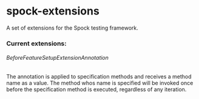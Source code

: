 spock-extensions
================

A set of extensions for the Spock testing framework.

### Current extensions: ###

###### BeforeFeatureSetupExtensionAnnotation ######

The annotation is applied to specification methods and receives a method name as a value.
The method whos name is specified will be invoked once before the specification method is executed, regardless of any iteration.
